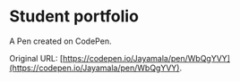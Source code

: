 # Student portfolio 

A Pen created on CodePen.

Original URL: [https://codepen.io/Jayamala/pen/WbQgYVY](https://codepen.io/Jayamala/pen/WbQgYVY).

